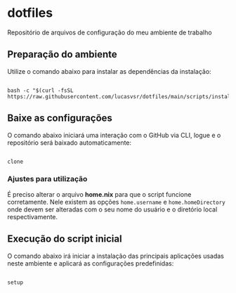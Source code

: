 
# dotfiles
Repositório de arquivos de configuração do meu ambiente de trabalho

## Preparação do ambiente
Utilize o comando abaixo para instalar as dependências da instalação:

```console

bash -c "$(curl -fsSL https://raw.githubusercontent.com/lucasvsr/dotfiles/main/scripts/install)"

```

## Baixe as configurações
O comando abaixo iniciará uma interação com o GitHub via CLI, logue e o repositório será baixado automaticamente:

```console

clone

```

### Ajustes para utilização
É preciso alterar o arquivo **home.nix** para que o script funcione corretamente. Nele existem as opções `home.username` e `home.homeDirectory` onde devem ser alteradas com o seu nome do usuário e o diretório local respectivamente.

## Execução do script inicial
O comando abaixo irá iniciar a instalação das principais aplicações usadas neste ambiente e aplicará as configurações predefinidas:

```console

setup

```
